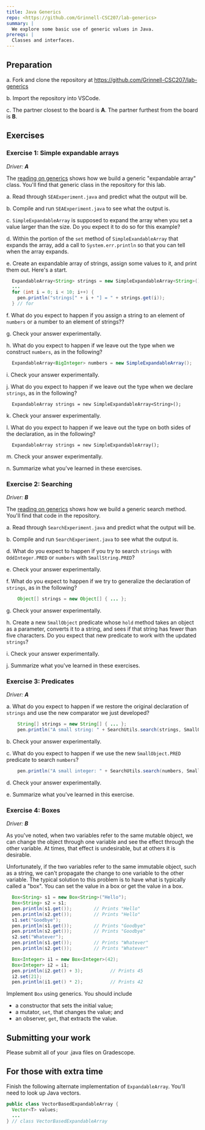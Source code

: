 ```yaml
---
title: Java Generics
repo: <https://github.com/Grinnell-CSC207/lab-generics>
summary: |
  We explore some basic use of generic values in Java.
prereqs: |
  Classes and interfaces.
---
```


Preparation
-----------

a. Fork and clone the repository
at <https://github.com/Grinnell-CSC207/lab-generics>

b. Import the repository into VSCode.

c. The partner closest to the board is **A**. The partner furthest from the board is **B**.

Exercises
---------

### Exercise 1: Simple expandable arrays

_Driver: **A**_

The [reading on generics](../readings/generics.html) shows how we build a generic "expandable array" class.  You'll find that generic class in the repository for this lab.

a. Read through `SEAExperiment.java` and predict what the output will be.

b. Compile and run `SEAExperiment.java` to see what the output is.

c. `SimpleExpandableArray` is supposed to expand the array when you set a value larger than the size.  Do you expect it to do so for this example?

d.  Within the portion of the `set` method of `SimpleExandableArray` that expands the array, add a call to `System.err.println` so that you can tell when the array expands.

e. Create an expandable array of strings, assign some values to it, and print them out.  Here's a start.

```java
  ExpandableArray<String> strings = new SimpleExpandableArray<String>();
  ...
  for (int i = 0; i < 10; i++) {
    pen.println("strings[" + i + "] = " + strings.get(i));
  } // for
```

f. What do you expect to happen if you assign a string to an element of `numbers` or a number to an element of strings??

g. Check your answer experimentally.

h. What do you expect to happen if we leave out the type when we construct `numbers`, as in the following?

```java
  ExpandableArray<BigInteger> numbers = new SimpleExpandableArray();
```

i. Check your answer experimentally.

j. What do you expect to happen if we leave out the type when we declare `strings`, as in the following?

```
  ExpandableArray strings = new SimpleExpandableArray<String>();
```

k. Check your answer experimentally.

l. What do you expect to happen if we leave out the type on both sides of the declaration, as in the following?

```
  ExpandableArray strings = new SimpleExpandableArray();
```

m. Check your answer experimentally.

n. Summarize what you've learned in these exercises.

### Exercise 2: Searching

_Driver: **B**_

The [reading on generics](../readings/generics.html) shows how we build a generic search method.  You'll find that code in the repository.

a. Read through `SearchExperiment.java` and predict what the output will be.

b. Compile and run `SearchExperiment.java` to see what the output is.

d. What do you expect to happen if you try to search `strings` with `OddInteger.PRED` or `numbers` with `SmallString.PRED`?

e. Check your answer experimentally.

f. What do you expect to happen if we try to generalize the declaration of `strings`, as in the following?

```java
    Object[] strings = new Object[] { ... };
```

g. Check your answer experimentally.

h. Create a new `SmallObject` predicate whose `hold` method takes an object as a parameter, converts it to a string, and sees if that string has fewer than five characters.  Do you expect that new predicate to work with the updated `strings`?

i. Check your answer experimentally.

j. Summarize what you've learned in these exercises.

### Exercise 3: Predicates

_Driver: **A**_

a. What do you expect to happen if we restore the original declaration of `strings` and use the new comparator we just developed?

```java
    String[] strings = new String[] { ... };
    pen.println("A small string: " + SearchUtils.search(strings, SmallObject.PRED));
```

b. Check your answer experimentally.

c. What do you expect to happen if we use the new `SmallObject.PRED` predicate to search `numbers`?

```java
    pen.println("A small integer: " + SearchUtils.search(numbers, SmallObject.PRED));
```

d. Check your answer experimentally.

e. Summarize what you've learned in this exercise.

### Exercise 4: Boxes

_Driver: **B**_

As you've noted, when two variables refer to the same mutable object, we can change the object through one variable and see the effect through the other variable.  At times, that effect is undesirable, but at others it is desirable.

Unfortunately, if the two variables refer to the same immutable object, such as a string, we can't propagate the change to one variable to the other variable.  The typical solution to this problem is to have what is typically called a "box".  You can set the value in a box or get the value in a box.

```java
  Box<String> s1 = new Box<String>("Hello");
  Box<String> s2 = s1;
  pen.println(s1.get());        // Prints "Hello"
  pen.println(s2.get());        // Prints "Hello"
  s1.set("Goodbye");
  pen.println(s1.get());        // Prints "Goodbye"
  pen.println(s2.get());        // Prints "Goodbye"
  s2.set("Whatever");
  pen.println(s1.get());        // Prints "Whatever"
  pen.println(s2.get());        // Prints "Whatever"

  Box<Integer> i1 = new Box<Integer>(42);
  Box<Integer> i2 = i1;
  pen.println(i2.get() + 3);          // Prints 45
  i2.set(21);
  pen.println(i1.get() * 2);          // Prints 42
```

Implement `Box` using generics.  You should include 

* a constructor that sets the initial value; 
* a mutator, `set`, that changes the value; and 
* an observer, `get`, that extracts the value.

Submitting your work
--------------------

Please submit all of your .java files on Gradescope.

For those with extra time
-------------------------

Finish the following alternate implementation of
`ExpandableArray`. You'll need to look up Java vectors.

```java
public class VectorBasedExpandableArray {
  Vector<T> values;
  ...
} // class VectorBasedExpandableArray
```


